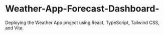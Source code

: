 # Weather-App-Forecast-Dashboard-
Deploying the Weather App  project using React, TypeScript, Tailwind CSS, and Vite.
